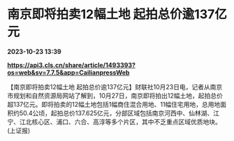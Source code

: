 # 南京即将拍卖12幅土地 起拍总价逾137亿元

**2023-10-23 13:39**

**https://api3.cls.cn/share/article/1493393?os=web&sv=7.7.5&app=CailianpressWeb**

【南京即将拍卖12幅土地 起拍总价逾137亿元】财联社10月23日电，记者从南京市规划和自然资源局网站了解到，10月27日，南京即将拍出12幅土地，起拍总价超137亿元。即将拍卖的12幅土地包括1幅商住混合用地、11幅住宅用地，总用地面积约50.4公顷，起拍总价137.625亿元，分部区域包括南京河西中、仙林湖、江宁、江北核心区、浦口、六合、高淳等多个片区，其中不乏重点区域优质地块。 (上证报)